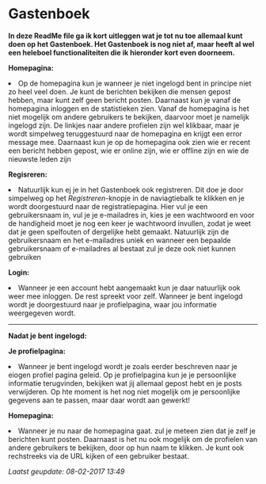  # Gastenboek
 
<strong>In deze ReadMe file ga ik kort uitleggen wat je tot nu toe allemaal kunt doen op het Gastenboek. Het Gastenboek is nog niet af, maar heeft al wel een heleboel functionaliteiten die ik hieronder kort even doorneem.</strong>

<p><strong>Homepagina:</strong></p>
<li>Op de homepagina kun je wanneer je niet ingelogd bent in principe niet zo heel veel doen. Je kunt de berichten bekijken die mensen gepost hebben, maar kunt zelf geen bericht posten. Daarnaast kun je vanaf de homepagina inloggen en de statistieken zien. Vanaf de homepagina is het niet mogelijk om andere gebruikers te bekijken, daarvoor moet je namelijk ingelogd zijn. De linkjes naar andere profielen zijn wel klikbaar, maar je wordt simpelweg teruggestuurd naar de homepagina en krijgt een error message mee. Daarnaast kun je op de homepagina ook zien wie er recent een bericht hebben gepost, wie er online zijn, wie er offline zijn en wie de nieuwste leden zijn</li>

<p><strong>Regisreren:</strong></p>
<li>Natuurlijk kun ej je in het Gastenboek ook registreren. Dit doe je door simpelweg op het <i>Registreren</i>-knopje in de naviagtiebalk te klikken en je wordt doorgestuurd naar de registratiepagina. Hier vul je een gebruikersnaam in, vul je je e-mailadres in, kies je een wachtwoord en voor de handigheid moet je nog een keer je wachtwoord invullen, zodat je weet dat je geen spelfouten of dergelijke hebt gemaakt. Natuurlijk zijn de gebruikersnaam en het e-mailadres uniek en wanneer een bepaalde gebruikersnaam of e-mailadres al bestaat zul je deze ook niet kunnen gebruiken</li>

<p><strong>Login:</strong></p>
<li>Wanneer je een account hebt aangemaakt kun je daar natuurlijk ook weer mee inloggen. De rest spreekt voor zelf. Wanneer je bent ingelogd wordt je doorgestuurd naar je profielpagina, waar jou informatie weergegeven wordt.</li>

<hr>

<p><strong>Nadat je bent ingelogd:</strong></p>

<p><strong>Je profielpagina:</strong></p>
<li>Wanneer je bent ingelogd wordt je zoals eerder beschreven naar je eiogen profiel pagina geleid. Op je profielpagina kun je je persoonlijke informatie terugvinden, bekijken wat jij allemaal gepost hebt en je posts verwijderen. Op hte moment is het nog niet mogelijk om je persoonlijke gegevens aan te passen, maar daar wordt aan gewerkt!</li>

<p><strong>Homepagina:</strong></p>
<li>Wanneer je nu naar de homepagina gaat. zul je meteen zien dat je zelf je berichten kunt posten. Daarnaast is het nu ook mogelijk om de profielen van andere gebruikers te bekijken, door op hun naam te klikken. Je kunt ook rechstreeks via de URL kijken of een gebruiker bestaat.</li>

<p><i>Laatst geupdate: 08-02-2017 13:49</i></p>
